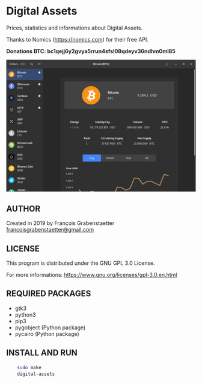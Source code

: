 # Digital Assets

Prices, statistics and informations about Digital Assets.

Thanks to Nomics (https://nomics.com) for their free API.

**Donations BTC: bc1qejj6y2gvya5rrun4sfsl08qdeyv36ndhm0ml85**

![Screenshot of Digital Assets](screenshot.png)

## AUTHOR

Created in 2019 by François Grabenstaetter <francoisgrabenstaetter@gmail.com>

## LICENSE

This program is distributed under the GNU GPL 3.0 License.

For more informations: https://www.gnu.org/licenses/gpl-3.0.en.html

## REQUIRED PACKAGES

- gtk3
- python3
- pip3
- pygobject (Python package)
- pycairo (Python package)

## INSTALL AND RUN

```bash
	sudo make
	digital-assets
```
